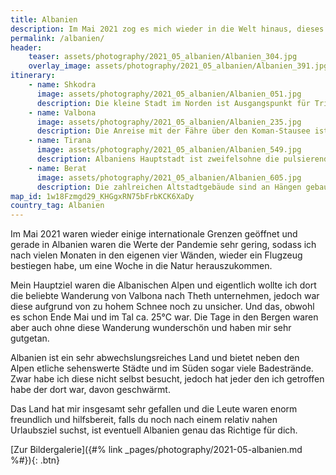 ```yaml
---
title: Albanien
description: Im Mai 2021 zog es mich wieder in die Welt hinaus, dieses Mal in die Albanischen Alpen. Meine Route und Tipps rund um das kleine Land auf dem Balkan findest du hier. 
permalink: /albanien/
header:
    teaser: assets/photography/2021_05_albanien/Albanien_304.jpg
    overlay_image: assets/photography/2021_05_albanien/Albanien_391.jpg
itinerary:
    - name: Shkodra
      image: assets/photography/2021_05_albanien/Albanien_051.jpg
      description: Die kleine Stadt im Norden ist Ausgangspunkt für Trips nach Valbona und Theth. Solltest du die Wanderung zwischen den zwei Tälern machen, kommst du normalerweise am Ende auch hier wieder an. Shkodra (oder Shkodër) selbst, hat mir gut gefallen und ich hätte hier sicherlich 1-2 Tage mehr verweilen können, um die Gegend mit dem Fahrrad zu erkunden, weil ich aber zügig in den Norden wollte, war ich nur einen halben Tag da.
    - name: Valbona
      image: assets/photography/2021_05_albanien/Albanien_235.jpg
      description: Die Anreise mit der Fähre über den Koman-Stausee ist bereits ein tolles Erlebnis. Im Valbona-Tal angekommen, gibt es Berggipfel soweit das Auge sehen kann und etliche Pfade laden zu längeren Wanderungen ein. Größere Hotels, Restaurants oder Supermärkte gibt es hier noch nicht und so übernachtet man vorwiegend in kleinen Gasthäusern, in denen man auch bekocht wird.
    - name: Tirana
      image: assets/photography/2021_05_albanien/Albanien_549.jpg
      description: Albaniens Hauptstadt ist zweifelsohne die pulsierende Metropole des Landes. Rund um den zentralen Skanderbeg-Platz gibt es unzählige Cafés, Restaurants und Museen zu entdecken. Aber auch im städtischen Park oder dem nahegelegenen Dajti-Nationalpark lässt sich eine gute Zeit verbringen. Wenn du hier bist, besuche in jedem Fall die tägliche Free-Walking-Tour.
    - name: Berat
      image: assets/photography/2021_05_albanien/Albanien_605.jpg
      description: Die zahlreichen Altstadtgebäude sind an Hängen gebaut, sodass es viele Aussichtspunkte in der Stadt gibt. Berat zählt als UNESCO-Weltkulturerbe und ist definitiv eine sehenswerte, wenn auch sehr kleine Stadt. Die Hauptsehenswürdigkeiten sind daher zwar schnell erkundet, jedoch fand ich den Charme der Stadt sehr entspannend, weswegen sich auch einige Tage hier verbringen lassen würden.
map_id: 1w18Fzmgd29_KHGgxRN75bFrbKCK6XaDy
country_tag: Albanien
---
```


Im Mai 2021 waren wieder einige internationale Grenzen geöffnet und gerade in Albanien waren die Werte der Pandemie sehr gering, 
sodass ich nach vielen Monaten in den eigenen vier Wänden, wieder ein Flugzeug bestiegen habe, um eine Woche in die Natur herauszukommen.

Mein Hauptziel waren die Albanischen Alpen und eigentlich wollte ich dort die beliebte Wanderung von Valbona nach Theth unternehmen, 
jedoch war diese aufgrund von zu hohem Schnee noch zu unsicher. Und das, obwohl es schon Ende Mai und im Tal ca. 25°C war. 
Die Tage in den Bergen waren aber auch ohne diese Wanderung wunderschön und haben mir sehr gutgetan.

Albanien ist ein sehr abwechslungsreiches Land und bietet neben den Alpen etliche sehenswerte Städte und im Süden sogar viele Badestrände. 
Zwar habe ich diese nicht selbst besucht, jedoch hat jeder den ich getroffen habe der dort war, davon geschwärmt.

Das Land hat mir insgesamt sehr gefallen und die Leute waren enorm freundlich und hilfsbereit, 
falls du noch nach einem relativ nahen Urlaubsziel suchst, ist eventuell Albanien genau das Richtige für dich.

[Zur Bildergalerie]({#% link _pages/photography/2021-05-albanien.md %#}){: .btn}